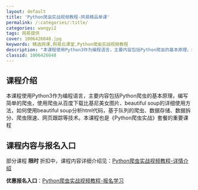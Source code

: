 ```yaml
---
layout: default
title: 'Python爬虫实战视频教程-网易精品单课'
permalink: /:categories/:title/
categories: wangyi2
tags: 网易提供
cover: 1006426048.jpg
keywords: 精选网课,网易云课堂,Python爬虫实战视频教程
description: "本课程使用Python3作为编程语言，主要内容包括Python爬虫的基本原理，编写简单的爬虫，使用爬虫从百度下载比基尼美女图片、beautifulsoup的详细使用方法，如何使用beauti"
classid: 1006426048
---
```


## 课程介绍

本课程使用Python3作为编程语言，主要内容包括Python爬虫的基本原理，编写简单的爬虫，使用爬虫从百度下载比基尼美女图片、beautiful soup的详细使用方法，如何使用beautiful soup分析html代码，基于队列的爬虫、数据存储、数据拆分、爬虫限速、网页跟踪等技术。本课程也是《Python爬虫实战》套餐的重要课程

## 课程内容与报名入口

部分课程 **限时** 折扣中，课程内容详细介绍见：[Python爬虫实战视频教程-详情介绍](https://study.163.com/course/introduction/1006426048.htm?share=1&shareId=1025206652&utm_campaign=share&utm_medium=iphoneShare&utm_source=&utm_u=1025206652)

**优惠报名入口**：[Python爬虫实战视频教程-报名学习](https://study.163.com/course/introduction/1006426048.htm?share=1&shareId=1025206652&utm_campaign=share&utm_medium=iphoneShare&utm_source=&utm_u=1025206652)

